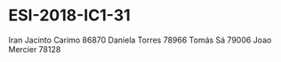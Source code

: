 # ESI-2018-IC1-31
Iran Jacinto Carimo 86870
Daniela Torres 78966
Tomás Sá 79006
Joao Mercier  78128
